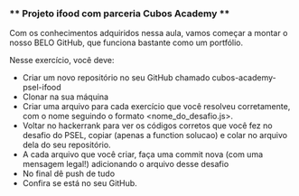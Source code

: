 ### ** Projeto ifood com parceria Cubos Academy **

Com os conhecimentos adquiridos nessa aula, vamos começar a montar o nosso BELO GitHub, que funciona bastante como um portfólio.

Nesse exercício, você deve:
* Criar um novo repositório no seu GitHub chamado cubos-academy-psel-ifood
* Clonar na sua máquina
* Criar uma arquivo para cada exercício que você resolveu corretamente, com o nome seguindo o formato <nome_do_desafio.js>.
* Voltar no hackerrank para ver os códigos corretos que você fez no desafio do PSEL, copiar (apenas a function solucao) e colar no arquivo dela do seu repositório.
* A cada arquivo que você criar, faça uma commit nova (com uma mensagem legal!) adicionando o arquivo desse desafio
* No final dê push de tudo
* Confira se está no seu GitHub.
